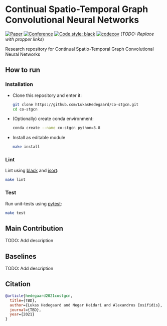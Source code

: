 # Continual Spatio-Temporal Graph Convolutional Neural Networks

[![Paper](http://img.shields.io/badge/paper-arxiv.1001.2234-B31B1B.svg)](https://www.nature.com/articles/nature14539)
[![Conference](http://img.shields.io/badge/AnyConference-year-4b44ce.svg)](https://papers.nips.cc/book/advances-in-neural-information-processing-systems-31-2018)
[![Code style: black](https://img.shields.io/badge/code%20style-black-000000.svg)](https://github.com/psf/black)
[![codecov](https://codecov.io/gh/LukasHedegaard/co-stgcn/branch/main/graph/badge.svg?token=GLY73KLV58)](https://codecov.io/gh/LukasHedegaard/co-stgcn) (_TODO: Replace with propper links_)

Research repository for Continual Spatio-Temporal Graph Convolutional Neural Networks

## How to run

### Installation
- Clone this repository and enter it: 
    ```bash
    git clone https://github.com/LukasHedegaard/co-stgcn.git
    cd co-stgcn
    ```
- (Optionally) create conda environment:
    ```bash
    conda create --name co-stgcn python=3.8
    ```
- Install as editable module
    ```bash
    make install
    ```

### Lint
Lint using [black](https://github.com/psf/black) and [isort](https://github.com/timothycrosley/isort/):
```bash
make lint
```

### Test
Run unit-tests using [pytest](https://github.com/pytest-dev/pytest):
```bash
make test
```

## Main Contribution
TODO: Add description

## Baselines
TODO: Add description

## Citation

```bibtex
@article{hedegaard2021costgcn,
  title={TBD},
  author={Lukas Hedegaard and Negar Heidari and Alexandros Iosifidis},
  journal={TBD},
  year={2021}
}
```